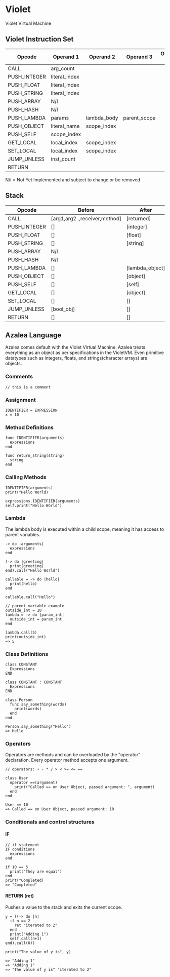 # Violet
Violet Virtual Machine

## Violet Instruction Set

Opcode        | Operand 1     | Operand 2     | Operand 3     | Operand 4
------------- | ------------- | ------------- | ------------- | -------------
CALL          | arg_count     |
PUSH_INTEGER  | literal_index | 
PUSH_FLOAT    | literal_index |
PUSH_STRING   | literal_index |
PUSH_ARRAY    | N/I           |
PUSH_HASH     | N/I           |
PUSH_LAMBDA   | params        | lambda_body   | parent_scope  |
PUSH_OBJECT   | literal_name  | scope_index   | 
PUSH_SELF     | scope_index   |
GET_LOCAL     | local_index   | scope_index   |
SET_LOCAL     | local_index   | scope_index   |
JUMP_UNLESS   | inst_count    |
RETURN        |

N/I = Not Yet Implemented and subject to change or be removed

## Stack

Opcode        | Before                              | After    
------------- | ----------------------------------- | ----------------------------------- |
CALL          | [arg1,arg2..,receiver,method]       | [returned]
PUSH_INTEGER  | []                                  | [integer]
PUSH_FLOAT    | []                                  | [float]
PUSH_STRING   | []                                  | [string]
PUSH_ARRAY    | N/I                                 |
PUSH_HASH     | N/I                                 |
PUSH_LAMBDA   | []                                  | [lambda_object]
PUSH_OBJECT   | []                                  | [object]
PUSH_SELF     | []                                  | [self]
GET_LOCAL     | []                                  | [object]
SET_LOCAL     | []                                  | []
JUMP_UNLESS   | [bool_obj]                          | []
RETURN        | []                                  | []

## Azalea Language
Azalea comes default with the Violet Virtual Machine. Azalea treats everything as an object as per specifications in the VioletVM. Even primitive datatypes such as integers, floats, and strings(character arrays) are objects.

### Comments
```
// this is a comment
```

### Assignment
``` 
IDENTIFIER = EXPRESSION 
x = 10
```
### Method Definitions
```
func IDENTIFIER(arguments)
  expressions
end

func return_string(string)
  string
end
```

### Calling Methods
```
IDENTIFIER(arguments)
print("Hello World)

expressions.IDENTIFIER(arguments)
self.print("Hello World")
```

### Lambda
The lambda body is executed within a child scope, meaning it has access to parent variables.
```
-> do |arguments|
  expressions
end

(-> do |greeting|
  print(greeting)
end).call("Hello World")

callable = -> do |hello|
  print(hello)
end

callable.call("Hello")

// parent variable example
outside_int = 10
lambda = -> do |param_int| 
  outside_int = param_int
end

lambda.call(5)
print(outside_int)
=> 5
```

### Class Definitions
```
class CONSTANT
  Expressions
END

class CONSTANT : CONSTANT
  Expressions
END

class Person
  func say_something(words)
    print(words)
  end
end

Person.say_something("Hello")
=> Hello
```
### Operators
Operators are methods and can be overloaded by the "operator" declaration. Every operator method accepts one argument.
```
// operators: + - * / > < >= <= ==

class User
  operator ==(argument)
    print("Called == on User Object, passed argument: ", argument)
  end
end

User == 10
=> Called == on User Object, passed argument: 10
```
### Conditionals and control structures

#### IF
```
// if statement
IF conditions
  expressions
end

if 10 == 5
  print("They are equal")
end
print("Completed)
=> "Completed"
```

#### RETURN (ret)
Pushes a value to the stack and exits the current scope.
```
y = ((-> do |n|
  if n == 2
    ret "iterated to 2"
  end
  print("Adding 1")
  self.call(n+1)
end).call(0))

print("The value of y is", y)

=> "Adding 1"
=> "Adding 1"
=> "The value of y is" "iterated to 2" 
```
